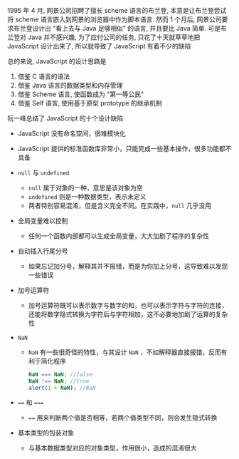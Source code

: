 1995 年 4 月, 网景公司招聘了擅长 scheme 语言的布兰登, 本意是让布兰登尝试将 scheme 语言嵌入到网景的浏览器中作为脚本语言. 然而 1 个月后, 网景公司要求布兰登设计出 "看上去与 Java 足够相似" 的语言, 并且要比 Java 简单. 可是布兰登对 Java 并不感兴趣, 为了应付公司的任务, 只花了十天就草草地把 JavaScript 设计出来了, 所以就导致了 JavaScript 有着不少的缺陷

总的来说, JavaScript 的设计思路是

1. 借鉴 C 语言的语法
2. 借鉴 Java 语言的数据类型和内存管理
3. 借鉴 Scheme 语言, 使函数成为 "第一等公民"
4. 借鉴 Self 语言, 使用基于原型 prototype 的继承机制

阮一峰总结了 JavaScript 的十个设计缺陷

+ JavaScript 没有命名空间，很难模块化

+ JavaScript 提供的标准函数库非常小，只能完成一些基本操作，很多功能都不具备

+ `null` 与 `undefined`

  + `null` 属于对象的一种，意思是该对象为空
  + `undefined` 则是一种数据类型，表示未定义
  + 两者特别容易混淆，但是含义完全不同。在实践中，`null` 几乎没用

+ 全局变量难以控制

  + 任何一个函数内部都可以生成全局变量，大大加剧了程序的复杂性

+ 自动插入行尾分号

  + 如果忘记加分号，解释其并不报错，而是为你加上分号，这导致难以发现一些错误

+ 加号运算符

  + 加号运算符既可以表示数字与数字的和，也可以表示字符与字符的连接，还能将数字隐式转换为字符后与字符相加，这不必要地加剧了运算的复杂性

+ `NaN`

  + `NaN` 有一些很奇怪的特性，与其设计 `NaN` ，不如解释器直接报错，反而有利于简化程序

    ```javascript
    NaN === NaN; //false
    NaN !== NaN; //true
    alert(1 + NaN); //NaN
    ```

+ `==` 和 `===`

  + `==` 用来判断两个值是否相等，若两个值类型不同，则会发生隐式转换

+ 基本类型的包装对象

  + 与基本数据类型对应的对象类型，作用很小，造成的混淆很大